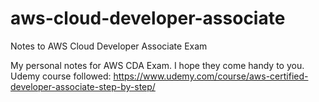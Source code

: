 # aws-cloud-developer-associate
Notes to AWS Cloud Developer Associate Exam

My personal notes for AWS CDA Exam. I hope they come handy to you.
Udemy course followed: https://www.udemy.com/course/aws-certified-developer-associate-step-by-step/
